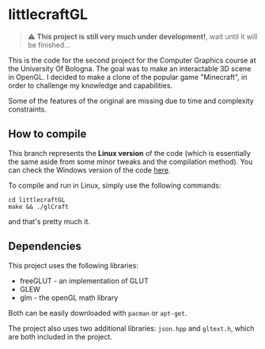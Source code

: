 # littlecraftGL

> :warning: **This project is still very much under development!**, wait until it will be finished...


This is the code for the second project for the Computer Graphics course at the University Of Bologna. The goal was to make an interactable 3D scene in OpenGL.
I decided to make a clone of the popular game "Minecraft", in order to challenge my knowledge and capabilities.

Some of the features of the original are missing due to time and complexity constraints.


## How to compile

This branch represents the <b>Linux version</b> of the code (which is essentially the same aside from some minor tweaks and the compilation method). You can check the Windows version of the code [here](https://github.com/AngeloGalav/littlecraftGL/tree/windows).

To compile and run in Linux, simply use the following commands:

```
cd littlecraftGL
make && ./glCraft
```

and that's pretty much it.

## Dependencies

This project uses the following libraries:
<ul>
<li>freeGLUT - an implementation of GLUT</li>
<li>GLEW</li>
<li>glm - the openGL math library</li>
</ul>

Both can be easily downloaded with `pacman` or `apt-get`.

The project also uses two additional libraries: `json.hpp` and `gltext.h`, which are both included in the project. 